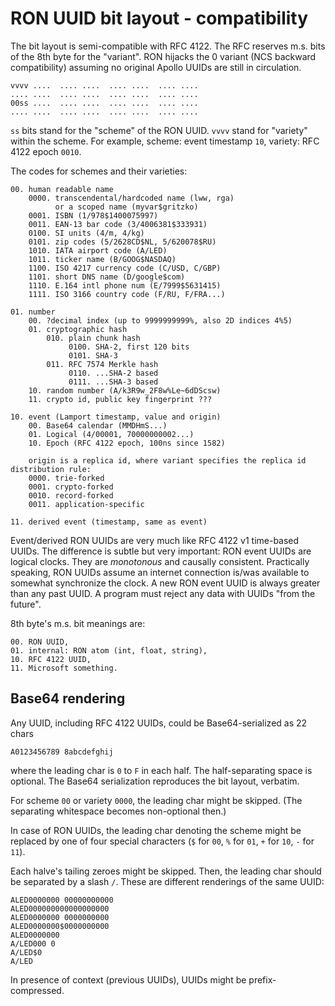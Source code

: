 # RON UUID bit layout - compatibility

The bit layout is semi-compatible with RFC 4122.  The RFC reserves m.s. bits of
the 8th byte for the "variant". RON hijacks the 0 variant (NCS backward
compatibility) assuming no original Apollo UUIDs are still in circulation.

    vvvv ....  .... ....  .... ....  .... ....
    .... ....  .... ....  .... ....  .... ....
    00ss ....  .... ....  .... ....  .... ....
    .... ....  .... ....  .... ....  .... ....

`ss` bits stand for the "scheme" of the RON UUID.  `vvvv` stand for "variety"
within the scheme.  For example, scheme: event timestamp `10`, variety: RFC 4122
epoch `0010`.

The codes for schemes and their varieties:

    00. human readable name
        0000. transcendental/hardcoded name (lww, rga)
              or a scoped name (myvar$gritzko)
        0001. ISBN (1/978$1400075997)
        0011. EAN-13 bar code (3/4006381$333931)
        0100. SI units (4/m, 4/kg)
        0101. zip codes (5/2628CD$NL, 5/620078$RU)
        1010. IATA airport code (A/LED)
        1011. ticker name (B/GOOG$NASDAQ)
        1100. ISO 4217 currency code (C/USD, C/GBP)
        1101. short DNS name (D/google$com)
        1110. E.164 intl phone num (E/7999$5631415)
        1111. ISO 3166 country code (F/RU, F/FRA...)

    01. number
        00. ?decimal index (up to 9999999999%, also 2D indices 4%5)
        01. cryptographic hash
            010. plain chunk hash
                 0100. SHA-2, first 120 bits
                 0101. SHA-3
            011. RFC 7574 Merkle hash
                 0110. ...SHA-2 based
                 0111. ...SHA-3 based
        10. random number (A/k3R9w_2F8w%Le~6dDScsw)
        11. crypto id, public key fingerprint ???

    10. event (Lamport timestamp, value and origin)
        00. Base64 calendar (MMDHmS...)
        01. Logical (4/00001, 70000000002...)
        10. Epoch (RFC 4122 epoch, 100ns since 1582)

        origin is a replica id, where variant specifies the replica id distribution rule:
        0000. trie-forked
        0001. crypto-forked
        0010. record-forked
        0011. application-specific

    11. derived event (timestamp, same as event)

Event/derived RON UUIDs are very much like RFC 4122 v1 time-based UUIDs.  The
difference is subtle but very important: RON event UUIDs are logical clocks.
They are *monotonous* and causally consistent. Practically speaking, RON UUIDs
assume an internet connection is/was available to somewhat synchronize the
clock.  A new RON event UUID is always greater than any past UUID.  A program
must reject any data with UUIDs "from the future".

8th byte's m.s. bit meanings are:

    00. RON UUID,
    01. internal: RON atom (int, float, string),
    10. RFC 4122 UUID,
    11. Microsoft something.

## Base64 rendering

Any UUID, including RFC 4122 UUIDs, could be Base64-serialized as 22 chars

    A0123456789 8abcdefghij

where the leading char is `0` to `F` in each half.  The half-separating space is
optional.  The Base64 serialization reproduces the bit layout, verbatim. 

For scheme `00` or variety `0000`, the leading char might be skipped.
(The separating whitespace becomes non-optional then.)

In case of RON UUIDs, the leading char denoting the scheme might be replaced by
one of four special characters (`$` for `00`, `%` for `01`, `+` for `10`, `-` for
`11`).

Each halve's tailing zeroes might be skipped.  Then, the leading char should be
separated by a slash `/`.  These are different renderings of the same UUID:

    ALED0000000 00000000000
    ALED000000000000000000
    ALED0000000 0000000000
    ALED0000000$0000000000
    ALED0000000
    A/LED000 0
    A/LED$0
    A/LED

In presence of context (previous UUIDs), UUIDs might be prefix-compressed.
